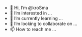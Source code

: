 - 👋 Hi, I’m @kroSma
- 👀 I’m interested in ...
- 🌱 I’m currently learning ...
- 💞️ I’m looking to collaborate on ...
- 📫 How to reach me ...

<!---
kroSma/kroSma is a ✨ special ✨ repository because its `README.md` (this file) appears on your GitHub profile.
You can click the Preview link to take a look at your changes.
--->
